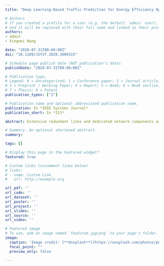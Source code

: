 ```yaml
---
title: "Deep Learning-Based Traffic Prediction for Energy Efficiency Optimization in Software-Defined Networking"

# Authors
# If you created a profile for a user (e.g. the default `admin` user), write the username (folder name) here 
# and it will be replaced with their full name and linked to their profile.
authors:
- admin
- Xingwei Wang

date: "2020-07-31T00:00:00Z"
doi: "10.1109/JSYST.2020.3009315"

# Schedule page publish date (NOT publication's date).
publishDate: "2020-07-31T00:00:00Z"

# Publication type.
# Legend: 0 = Uncategorized; 1 = Conference paper; 2 = Journal article;
# 3 = Preprint / Working Paper; 4 = Report; 5 = Book; 6 = Book section;
# 7 = Thesis; 8 = Patent
publication_types: ["2"]

# Publication name and optional abbreviated publication name.
publication: In *IEEE Systems Journal*
publication_short: In *ISJ*

abstract: Extensive redundant links and dedicated network components are deployed in existing networks to avoid network congestion caused by peak traffic. These network components are underutilized, leading to an extreme waste of electrical energy and negative environmental consequences. Most energy efficiency schemes have little consideration of the subsequent traffic load as well as the impact of energy saving on network performance, which brings many challenges, such as frequent flow rerouting, continual device state transition, and network load imbalance. In this article, we propose an energy efficiency optimization framework based on traffic prediction in software-defined networking, aiming at reducing network energy consumption while ensuring communication quality. First, we design a real-time traffic prediction mechanism based on gated recurrent unit neural network of deep learning to capture the temporal characteristics of network traffic and provide data basis for the deployment of energy-saving strategies. Second, we propose a heuristic algorithm for energy efficiency optimization to balance flow demand and energy consumption and to achieve dynamic load balancing and energy saving. Finally, simulation is carried out through Ryu controller, Mininet, and TensorFlow. Experimental results show that our algorithm achieves about 47.71% reduction in terms of the overall energy consumption with good network load balancing.

# Summary. An optional shortened abstract.
summary: 

tags: []

# Display this page in the Featured widget?
featured: true

# Custom links (uncomment lines below)
# links:
# - name: Custom Link
#   url: http://example.org

url_pdf: ''
url_code: ''
url_dataset: ''
url_poster: ''
url_project: ''
url_slides: ''
url_source: ''
url_video: ''

# Featured image
# To use, add an image named `featured.jpg/png` to your page's folder. 
image:
  caption: 'Image credit: [**Unsplash**](https://unsplash.com/photos/pLCdAaMFLTE)'
  focal_point: ""
  preview_only: false

---
```




